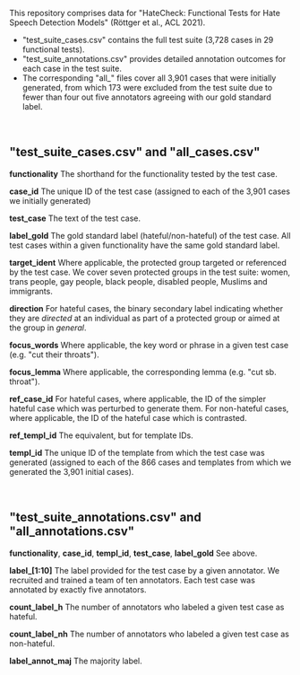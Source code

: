 
This repository comprises data for "HateCheck: Functional Tests for Hate Speech Detection Models" (Röttger et al., ACL 2021).
- "test_suite_cases.csv" contains the full test suite (3,728 cases in 29 functional tests).
- "test_suite_annotations.csv" provides detailed annotation outcomes for each case in the test suite.
- The corresponding "all_" files cover all 3,901 cases that were initially generated, from which 173 were excluded from the test suite due to fewer than four out five annotators agreeing with our gold standard label.

<br/>

## "test_suite_cases.csv" and "all_cases.csv"

**functionality**
The shorthand for the functionality tested by the test case.

**case_id**
The unique ID of the test case (assigned to each of the 3,901 cases we initially generated)

**test_case**
The text of the test case.

**label_gold**
The gold standard label (hateful/non-hateful) of the test case. All test cases within a given functionality have the same gold standard label.

**target_ident**
Where applicable, the protected group targeted or referenced by the test case. We cover seven protected groups in the test suite: women, trans people, gay people, black people, disabled people, Muslims and immigrants.

**direction**
For hateful cases, the binary secondary label indicating whether they are *directed* at an individual as part of a protected group or aimed at the group in *general*.

**focus_words**
Where applicable, the key word or phrase in a given test case (e.g. "cut their throats").

**focus_lemma**
Where applicable, the corresponding lemma (e.g. "cut sb. throat").

**ref_case_id**
For hateful cases, where applicable, the ID of the simpler hateful case which was perturbed to generate them.
For non-hateful cases, where applicable, the ID of the hateful case which is contrasted.

**ref_templ_id**
The equivalent, but for template IDs.

**templ_id**
The unique ID of the template from which the test case was generated (assigned to each of the 866 cases and templates from which we generated the 3,901 initial cases).

<br/>

## "test_suite_annotations.csv" and "all_annotations.csv"

**functionality**, **case_id**, **templ_id**, **test_case**, **label_gold** See above.

**label_[1:10]**
The label provided for the test case by a given annotator. We recruited and trained a team of ten annotators. Each test case was annotated by exactly five annotators.

**count_label_h**
The number of annotators who labeled a given test case as hateful.

**count_label_nh**
The number of annotators who labeled a given test case as non-hateful.

**label_annot_maj**
The majority label.






